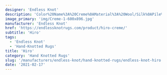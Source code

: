 ```yaml
---
designer: 'Endless Knot'
description: 'Color%20Name%3A%20Creme%0AMaterial%3A%20Wool/Silk%0APile%3A%20CutStyle%3A%20Abstract%2C%20Modern'
image_primary: 'img/Creme-1-600x896.jpg'
manufacturer: 'Endless Knot'
href: 'https://endlessknotrugs.com/product/hiro-creme/'
subtitle: 'Hiro'
tags:
  - 'Endless Knot'
  - 'Hand-Knotted Rugs'
title: 'Hiro'
category: 'Hand Knotted Rugs'
slug: '/manufacturers/endless-knot/hand-knotted-rugs/endless-knot-hiro'
date: '2021-02-17'
---
```

